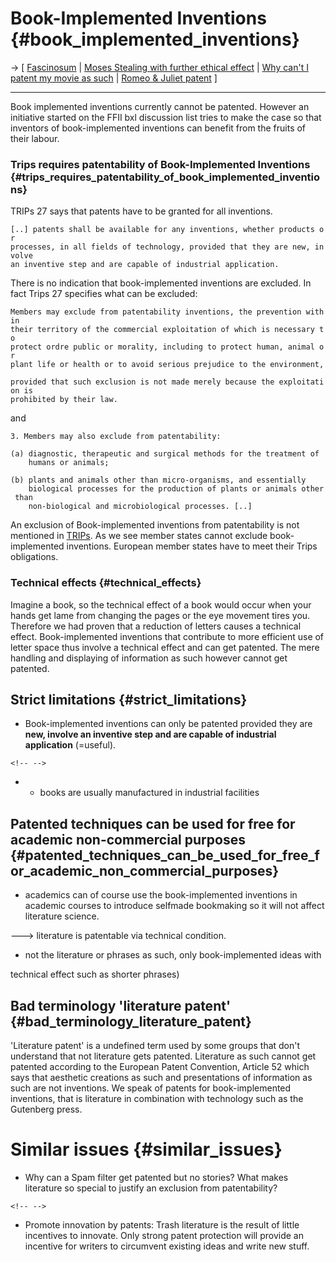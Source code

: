 # Book-Implemented Inventions {#book_implemented_inventions}

-\> \[
[Fascinosum](http://kwiki.ffii.org/index.cgi?FascinosumEn "wikilink") \|
[Moses Stealing with further ethical
effect](http://swpat.ffii.org/analysis/epc52/moses/index.en.html "wikilink")
\| [Why can\'t I patent my movie as
such](http://swpat.ffii.org/analysis/epc52/film/index.en.html "wikilink")
\| [Romeo & Juliet
patent](http://swpat.ffii.org/analysis/faq/romeo/ "wikilink") \]

------------------------------------------------------------------------

Book implemented inventions currently cannot be patented. However an
initiative started on the FFII bxl discussion list tries to make the
case so that inventors of book-implemented inventions can benefit from
the fruits of their labour.

### Trips requires patentability of Book-Implemented Inventions {#trips_requires_patentability_of_book_implemented_inventions}

TRIPs 27 says that patents have to be granted for all inventions.

`[..] patents shall be available for any inventions, whether products or `\
`processes, in all fields of technology, provided that they are new, involve `\
`an inventive step and are capable of industrial application.`

There is no indication that book-implemented inventions are excluded. In
fact Trips 27 specifies what can be excluded:

`Members may exclude from patentability inventions, the prevention within `\
`their territory of the commercial exploitation of which is necessary to `\
`protect ordre public or morality, including to protect human, animal or `\
`plant life or health or to avoid serious prejudice to the environment, `\
`provided that such exclusion is not made merely because the exploitation is `\
`prohibited by their law.`

and

`3. Members may also exclude from patentability:`

`(a) diagnostic, therapeutic and surgical methods for the treatment of `\
`    humans or animals; `

`(b) plants and animals other than micro-organisms, and essentially `\
`    biological processes for the production of plants or animals other than `\
`    non-biological and microbiological processes. [..]`

An exclusion of Book-implemented inventions from patentability is not
mentioned in [TRIPs](TRIPs "wikilink"). As we see member states cannot
exclude book-implemented inventions. European member states have to meet
their Trips obligations.

### Technical effects {#technical_effects}

Imagine a book, so the technical effect of a book would occur when your
hands get lame from changing the pages or the eye movement tires you.
Therefore we had proven that a reduction of letters causes a technical
effect. Book-implemented inventions that contribute to more efficient
use of letter space thus involve a technical effect and can get
patented. The mere handling and displaying of information as such
however cannot get patented.

## Strict limitations {#strict_limitations}

-   Book-implemented inventions can only be patented provided they are
    **new, involve an inventive step and are capable of industrial
    application** (=useful).

```{=html}
<!-- -->
```
-   -   books are usually manufactured in industrial facilities

## Patented techniques can be used for free for academic non-commercial purposes {#patented_techniques_can_be_used_for_free_for_academic_non_commercial_purposes}

-   academics can of course use the book-implemented inventions in
    academic courses to introduce selfmade bookmaking so it will not
    affect literature science.

\-\--\> literature is patentable via technical condition.

-   not the literature or phrases as such, only book-implemented ideas
    with

technical effect such as shorter phrases)

## Bad terminology \'literature patent\' {#bad_terminology_literature_patent}

\'Literature patent\' is a undefined term used by some groups that
don\'t understand that not literature gets patented. Literature as such
cannot get patented according to the European Patent Convention, Article
52 which says that aesthetic creations as such and presentations of
information as such are not inventions. We speak of patents for
book-implemented inventions, that is literature in combination with
technology such as the Gutenberg press.

# Similar issues {#similar_issues}

-   Why can a Spam filter get patented but no stories? What makes
    literature so special to justify an exclusion from patentability?

```{=html}
<!-- -->
```
-   Promote innovation by patents: Trash literature is the result of
    little incentives to innovate. Only strong patent protection will
    provide an incentive for writers to circumvent existing ideas and
    write new stuff.
